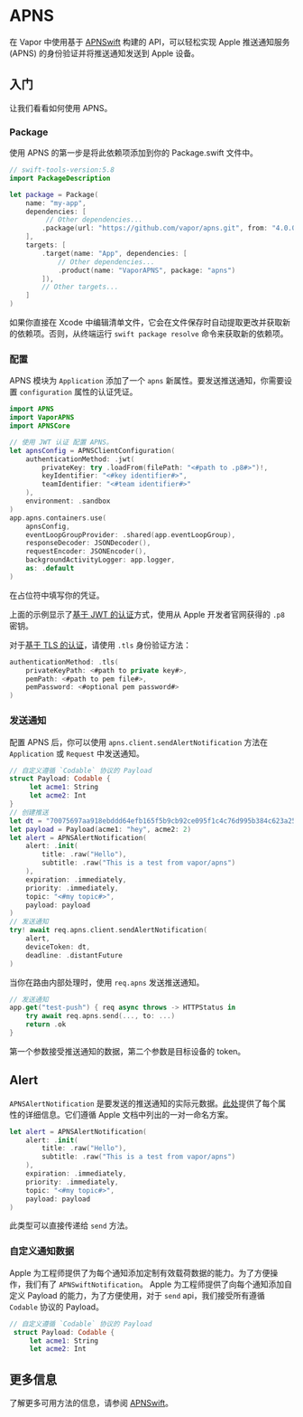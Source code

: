 # APNS

在 Vapor 中使用基于 [APNSwift](https://github.com/swift-server-community/APNSwift) 构建的 API，可以轻松实现 Apple 推送通知服务(APNS) 的身份验证并将推送通知发送到 Apple 设备。

## 入门

让我们看看如何使用 APNS。

### Package

使用 APNS 的第一步是将此依赖项添加到你的 Package.swift 文件中。

```swift
// swift-tools-version:5.8
import PackageDescription

let package = Package(
    name: "my-app",
    dependencies: [
         // Other dependencies...
        .package(url: "https://github.com/vapor/apns.git", from: "4.0.0"),
    ],
    targets: [
        .target(name: "App", dependencies: [
            // Other dependencies...
            .product(name: "VaporAPNS", package: "apns")
        ]),
        // Other targets...
    ]
)
```

如果你直接在 Xcode 中编辑清单文件，它会在文件保存时自动提取更改并获取新的依赖项。否则，从终端运行 `swift package resolve` 命令来获取新的依赖项。

### 配置

APNS 模块为 `Application` 添加了一个 `apns` 新属性。要发送推送通知，你需要设置 `configuration` 属性的认证凭证。

```swift
import APNS
import VaporAPNS
import APNSCore

// 使用 JWT 认证 配置 APNS。
let apnsConfig = APNSClientConfiguration(
    authenticationMethod: .jwt(
        privateKey: try .loadFrom(filePath: "<#path to .p8#>")!,
        keyIdentifier: "<#key identifier#>",
        teamIdentifier: "<#team identifier#>"
    ),
    environment: .sandbox
)
app.apns.containers.use(
    apnsConfig,
    eventLoopGroupProvider: .shared(app.eventLoopGroup),
    responseDecoder: JSONDecoder(),
    requestEncoder: JSONEncoder(),
    backgroundActivityLogger: app.logger,
    as: .default
)
```

在占位符中填写你的凭证。

上面的示例显示了[基于 JWT 的认证](https://developer.apple.com/documentation/usernotifications/setting_up_a_remote_notification_server/establishing_a_token-based_connection_to_apns)方式，使用从 Apple 开发者官网获得的 `.p8` 密钥。

对于[基于 TLS 的认证](https://developer.apple.com/documentation/usernotifications/setting_up_a_remote_notification_server/establishing_a_certificate-based_connection_to_apns)，请使用 `.tls` 身份验证方法：

```swift
authenticationMethod: .tls(
    privateKeyPath: <#path to private key#>,
    pemPath: <#path to pem file#>,
    pemPassword: <#optional pem password#>
)
```

### 发送通知

配置 APNS 后，你可以使用 `apns.client.sendAlertNotification` 方法在 `Application` 或 `Request` 中发送通知。

```swift
// 自定义遵循 `Codable` 协议的 Payload
struct Payload: Codable {
     let acme1: String
     let acme2: Int
}
// 创建推送
let dt = "70075697aa918ebddd64efb165f5b9cb92ce095f1c4c76d995b384c623a258bb"
let payload = Payload(acme1: "hey", acme2: 2)
let alert = APNSAlertNotification(
    alert: .init(
        title: .raw("Hello"),
        subtitle: .raw("This is a test from vapor/apns")
    ),
    expiration: .immediately,
    priority: .immediately,
    topic: "<#my topic#>",
    payload: payload
)
// 发送通知
try! await req.apns.client.sendAlertNotification(
    alert, 
    deviceToken: dt, 
    deadline: .distantFuture
)
```

当你在路由内部处理时，使用 `req.apns` 发送推送通知。

```swift
// 发送通知
app.get("test-push") { req async throws -> HTTPStatus in
    try await req.apns.send(..., to: ...) 
    return .ok
}
```

第一个参数接受推送通知的数据，第二个参数是目标设备的 token。

## Alert

`APNSAlertNotification` 是要发送的推送通知的实际元数据。[此处](https://developer.apple.com/library/archive/documentation/NetworkingInternet/Conceptual/RemoteNotificationsPG/PayloadKeyReference.html)提供了每个属性的详细信息。它们遵循 Apple 文档中列出的一对一命名方案。

```swift
let alert = APNSAlertNotification(
    alert: .init(
        title: .raw("Hello"),
        subtitle: .raw("This is a test from vapor/apns")
    ),
    expiration: .immediately,
    priority: .immediately,
    topic: "<#my topic#>",
    payload: payload
)
```

此类型可以直接传递给 `send` 方法。

### 自定义通知数据

Apple 为工程师提供了为每个通知添加定制有效载荷数据的能力。为了方便操作，我们有了 `APNSwiftNotification`。
Apple 为工程师提供了向每个通知添加自定义 Payload 的能力，为了方便使用，对于 `send` api，我们接受所有遵循 `Codable` 协议的 Payload。

```swift
// 自定义遵循 `Codable` 协议的 Payload
 struct Payload: Codable {
     let acme1: String
     let acme2: Int
```

## 更多信息

了解更多可用方法的信息，请参阅 [APNSwift](https://github.com/swift-server-community/APNSwift)。
